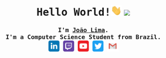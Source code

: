 <h1 align="center">
	<samp>Hello World!</samp><img src="https://github.com/JoaoVLima/JoaoVLima/blob/master/assets/Hi.gif" width="30px"> <img src="https://github.com/JoaoVLima/JoaoVLima/blob/master/assets/Earth.gif" width="30px">
</h1>
<samp>
	<h3 align="center">
		I'm <b><a rel="nofollow noopener noreferrer" target="_blank" href="http://joaolima.tech">João Lima</a></b>.
		<br>
		I'm a Computer Science Student from Brazil.
		<br>
		<a href="https://www.linkedin.com/in/celujoaolima/" target="_blank"><img align="center" alt="LinkedIn" width="30px" src="https://github.com/JoaoVLima/JoaoVLima/blob/master/assets/linkedin-tile.svg"/></a>
		<a href="https://www.twitch.tv/limacode" target="_blank"><img align="center" alt="Twitch" width="30px" src="https://github.com/JoaoVLima/JoaoVLima/blob/master/assets/twitch-tile.svg"/></a>
		<a href="https://www.youtube.com/channel/UC-X2JGoH2c8T-87RnC5t5UA" target="_blank"><img align="center" alt="Youtube" width="30px" src="https://github.com/JoaoVLima/JoaoVLima/blob/master/assets/youtube-tile.svg"/></a>
		<a href="https://twitter.com/code_lima" target="_blank"><img align="center" alt="Twitter" width="30px" src="https://github.com/JoaoVLima/JoaoVLima/blob/master/assets/twitter-tile.svg"/></a>
		<a href="mailto:celu.joaolima@gmail.com" target="_blank"><img align="center" alt="Twitter" width="30px" src="https://github.com/JoaoVLima/JoaoVLima/blob/master/assets/gmail-tile.svg"/></a>
	</h3>
</samp>

